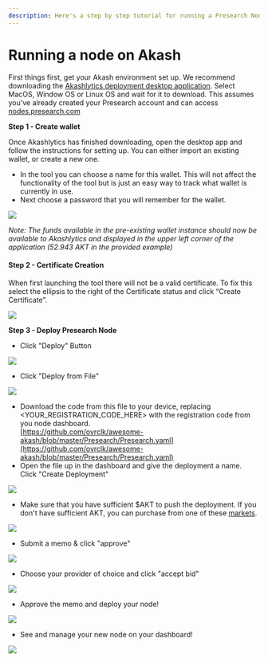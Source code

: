 ```yaml
---
description: Here's a step by step tutorial for running a Presearch Node on Akash
---
```


# Running a node on Akash

First things first, get your Akash environment set up. We recommend downloading the [Akashlytics deployment desktop application](https://docs.akash.network/guides/deploy/akashlytics-deploy-installation). Select MacOS, Window OS or Linux OS and wait for it to download. This assumes you've already created your Presearch account and can access [nodes.presearch.com](https://nodes.presearch.com)

**Step 1 - Create wallet**&#x20;

Once Akashlytics has finished downloading, open the desktop app and follow the instructions for setting up. You can either import an existing wallet, or create a new one.

* In the tool you can choose a name for this wallet. This will not affect the functionality of the tool but is just an easy way to track what wallet is currently in use.
* Next choose a password that you will remember for the wallet.

![](<../../.gitbook/assets/Screen Shot 2022-06-27 at 12.25.32 PM.png>)

_Note: The funds available in the pre-existing wallet instance should now be available to Akashlytics and displayed in the upper left corner of the application (52.943 AKT in the provided example)_

#### Step 2 - Certificate Creation

When first launching the tool there will not be a valid certificate.  To fix this select the ellipsis to the right of the Certificate status and click “Create Certificate”.

![](<../../.gitbook/assets/Screen Shot 2022-06-27 at 12.28.25 PM.png>)



**Step 3 - Deploy Presearch Node**

* Click "Deploy" Button

![](<../../.gitbook/assets/Screen Shot 2022-06-27 at 12.33.28 PM.png>)

* Click "Deploy from File"

![](<../../.gitbook/assets/Screen Shot 2022-06-27 at 12.33.47 PM.png>)

* Download the code from this file to your device, replacing \<YOUR\_REGISTRATION\_CODE\_HERE> with the registration code from you node dashboard.\
  [https://github.com/ovrclk/awesome-akash/blob/master/Presearch/Presearch.yaml](https://github.com/ovrclk/awesome-akash/blob/master/Presearch/Presearch.yaml)
* Open the file up in the dashboard and give the deployment a name. Click "Create Deployment"

![](<../../.gitbook/assets/Screen Shot 2022-06-27 at 12.46.52 PM.png>)

* Make sure that you have sufficient $AKT to push the deployment. If you don't have sufficient AKT, you can purchase from one of these [markets](https://coinmarketcap.com/currencies/akash-network/markets/).

![](<../../.gitbook/assets/Screen Shot 2022-06-27 at 12.48.37 PM.png>)

* Submit a memo & click "approve"&#x20;

![](<../../.gitbook/assets/Screen Shot 2022-06-27 at 12.51.14 PM.png>)

* Choose your provider of choice and click "accept bid"

![](<../../.gitbook/assets/Screen Shot 2022-06-27 at 12.52.29 PM.png>)

* Approve the memo and deploy your node!

![](<../../.gitbook/assets/Screen Shot 2022-06-27 at 12.53.26 PM.png>)

* See and manage your new node on your dashboard!

![](<../../.gitbook/assets/Screen Shot 2022-06-27 at 12.54.22 PM.png>)
